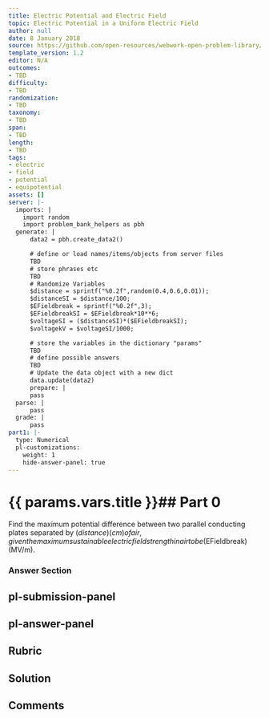 ```yaml
---
title: Electric Potential and Electric Field
topic: Electric Potential in a Uniform Electric Field
author: null
date: 8 January 2018
source: https://github.com/open-resources/webwork-open-problem-library/tree/master/Contrib/BrockPhysics/College_Physics_Urone/19.Electric_Potential_and_Electric_Field/19-02.Electric_Potential_in_a_Uniform_Electric_Field/NU_U17_19_02_009.pg
template_version: 1.2
editor: N/A
outcomes:
- TBD
difficulty:
- TBD
randomization:
- TBD
taxonomy:
- TBD
span:
- TBD
length:
- TBD
tags:
- electric
- field
- potential
- equipotential
assets: []
server: |-
  imports: |
    import random
    import problem_bank_helpers as pbh
  generate: |
      data2 = pbh.create_data2()

      # define or load names/items/objects from server files
      TBD
      # store phrases etc
      TBD
      # Randomize Variables
      $distance = sprintf("%0.2f",random(0.4,0.6,0.01));
      $distanceSI = $distance/100;
      $EFieldbreak = sprintf("%0.2f",3);
      $EFieldbreakSI = $EFieldbreak*10**6;
      $voltageSI = ($distanceSI)*($EFieldbreakSI);
      $voltagekV = $voltageSI/1000;

      # store the variables in the dictionary "params"
      TBD
      # define possible answers
      TBD
      # Update the data object with a new dict
      data.update(data2)
      prepare: |
      pass
  parse: |
      pass
  grade: |
      pass
part1: |-
  type: Numerical
  pl-customizations:
    weight: 1
    hide-answer-panel: true
---
```


# {{ params.vars.title }}## Part 0 
Find the maximum potential difference between two parallel conducting plates separated by ($distance) (cm) of air, given the maximum sustainable electric field strength in air to be ($EFieldbreak) (MV/m). 


### Answer Section 


## pl-submission-panel 


## pl-answer-panel 


## Rubric 


## Solution 


## Comments 


